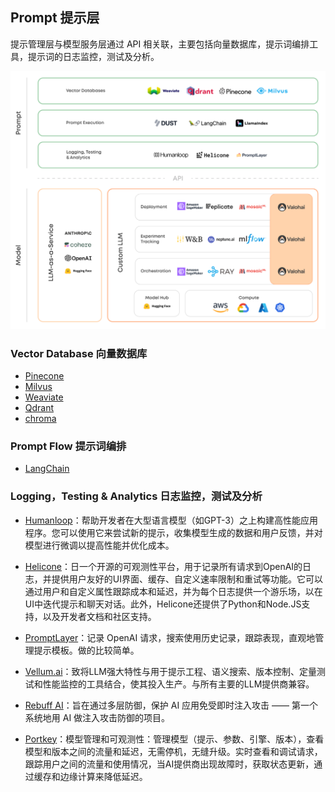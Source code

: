 ## Prompt 提示层

提示管理层与模型服务层通过 API 相关联，主要包括向量数据库，提示词编排工具，提示词的日志监控，测试及分析。

![LLMOps 开发者产品全景图](../images/llmops-model-prompt.png)

### Vector Database 向量数据库

- [Pinecone](https://www.pinecone.io/blog/)
- [Milvus](https://milvus.io/blog)
- [Weaviate](https://weaviate.io/blog)
- [Qdrant](https://blog.qdrant.tech/)
- [chroma](https://www.trychroma.com/blog)

### Prompt Flow 提示词编排

- [LangChain](https://blog.langchain.dev/)

### Logging，Testing & Analytics 日志监控，测试及分析

- [Humanloop](https://humanloop.com/blog)：帮助开发者在大型语言模型（如GPT-3）之上构建高性能应用程序。您可以使用它来尝试新的提示，收集模型生成的数据和用户反馈，并对模型进行微调以提高性能并优化成本。

- [Helicone](https://www.helicone.ai/blog)：日一个开源的可观测性平台，用于记录所有请求到OpenAI的日志，并提供用户友好的UI界面、缓存、自定义速率限制和重试等功能。它可以通过用户和自定义属性跟踪成本和延迟，并为每个日志提供一个游乐场，以在UI中迭代提示和聊天对话。此外，Helicone还提供了Python和Node.JS支持，以及开发者文档和社区支持。

- [PromptLayer](https://promptlayer.com/)：记录 OpenAI 请求，搜索使用历史记录，跟踪表现，直观地管理提示模板。做的比较简单。

- [Vellum.ai](https://www.vellum.ai/blog)：致将LLM强大特性与用于提示工程、语义搜索、版本控制、定量测试和性能监控的工具结合，使其投入生产。与所有主要的LLM提供商兼容。

- [Rebuff AI](https://rebuff.ai/)：旨在通过多层防御，保护 AI 应用免受即时注入攻击 —— 第一个系统地用 AI 做注入攻击防御的项目。

- [Portkey](https://portkey.ai/)：模型管理和可观测性：管理模型（提示、参数、引擎、版本），查看模型和版本之间的流量和延迟，无需停机，无缝升级。实时查看和调试请求，跟踪用户之间的流量和使用情况，当AI提供商出现故障时，获取状态更新，通过缓存和边缘计算来降低延迟。
